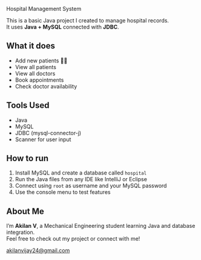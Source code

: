 Hospital Management System

This is a basic Java project I created to manage hospital records.  
It uses **Java + MySQL** connected with **JDBC**.

## What it does

- Add new patients 👨‍⚕️  
- View all patients  
- View all doctors  
- Book appointments  
- Check doctor availability  

## Tools Used

- Java  
- MySQL  
- JDBC (mysql-connector-j)  
- Scanner for user input  


## How to run

1. Install MySQL and create a database called `hospital`  
2. Run the Java files from any IDE like IntelliJ or Eclipse  
3. Connect using `root` as username and your MySQL password  
4. Use the console menu to test features  

## About Me

I’m **Akilan V**, a Mechanical Engineering student learning Java and database integration.  
Feel free to check out my project or connect with me!

akilanvijay24@gmail.com 

